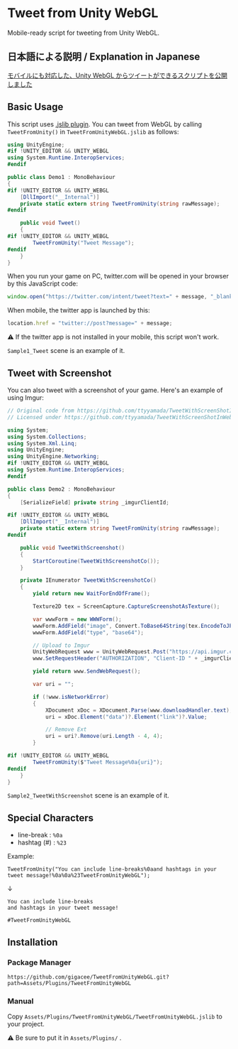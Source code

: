# Tweet from Unity WebGL

Mobile-ready script for tweeting from Unity WebGL.

## 日本語による説明 / Explanation in Japanese

[モバイルにも対応した、Unity WebGL からツイートができるスクリプトを公開しました](https://blog.gigacreation.jp/entry/2020/10/04/223712)

## Basic Usage

This script uses [.jslib plugin](https://docs.unity3d.com/Manual/webgl-interactingwithbrowserscripting.html). You can tweet from WebGL by calling `TweetFromUnity()` in `TweetFromUnityWebGL.jslib` as follows:

```cs
using UnityEngine;
#if !UNITY_EDITOR && UNITY_WEBGL
using System.Runtime.InteropServices;
#endif

public class Demo1 : MonoBehaviour
{
#if !UNITY_EDITOR && UNITY_WEBGL
    [DllImport("__Internal")]
    private static extern string TweetFromUnity(string rawMessage);
#endif

    public void Tweet()
    {
#if !UNITY_EDITOR && UNITY_WEBGL
        TweetFromUnity("Tweet Message");
#endif
    }
}
```

When you run your game on PC, twitter.com will be opened in your browser by this JavaScript code:

```js
window.open("https://twitter.com/intent/tweet?text=" + message, "_blank");
```

When mobile, the twitter app is launched by this:

```js
location.href = "twitter://post?message=" + message;
```

:warning: If the twitter app is not installed in your mobile, this script won't work.

`Sample1_Tweet` scene is an example of it.

## Tweet with Screenshot

You can also tweet with a screenshot of your game. Here's an example of using Imgur:

```cs
// Original code from https://github.com/ttyyamada/TweetWithScreenShotInWebGL
// Licensed under https://github.com/ttyyamada/TweetWithScreenShotInWebGL/blob/master/LICENSE

using System;
using System.Collections;
using System.Xml.Linq;
using UnityEngine;
using UnityEngine.Networking;
#if !UNITY_EDITOR && UNITY_WEBGL
using System.Runtime.InteropServices;
#endif

public class Demo2 : MonoBehaviour
{
    [SerializeField] private string _imgurClientId;

#if !UNITY_EDITOR && UNITY_WEBGL
    [DllImport("__Internal")]
    private static extern string TweetFromUnity(string rawMessage);
#endif

    public void TweetWithScreenshot()
    {
        StartCoroutine(TweetWithScreenshotCo());
    }

    private IEnumerator TweetWithScreenshotCo()
    {
        yield return new WaitForEndOfFrame();

        Texture2D tex = ScreenCapture.CaptureScreenshotAsTexture();

        var wwwForm = new WWWForm();
        wwwForm.AddField("image", Convert.ToBase64String(tex.EncodeToJPG()));
        wwwForm.AddField("type", "base64");

        // Upload to Imgur
        UnityWebRequest www = UnityWebRequest.Post("https://api.imgur.com/3/image.xml", wwwForm);
        www.SetRequestHeader("AUTHORIZATION", "Client-ID " + _imgurClientId);

        yield return www.SendWebRequest();

        var uri = "";

        if (!www.isNetworkError)
        {
            XDocument xDoc = XDocument.Parse(www.downloadHandler.text);
            uri = xDoc.Element("data")?.Element("link")?.Value;

            // Remove Ext
            uri = uri?.Remove(uri.Length - 4, 4);
        }

#if !UNITY_EDITOR && UNITY_WEBGL
        TweetFromUnity($"Tweet Message%0a{uri}");
#endif
    }
}
```

`Sample2_TweetWithScreenshot` scene is an example of it.

## Special Characters

- line-break : `%0a`
- hashtag (#) : `%23`

Example:

`TweetFromUnity("You can include line-breaks%0aand hashtags in your tweet message!%0a%0a%23TweetFromUnityWebGL");`

↓

```plaintext
You can include line-breaks
and hashtags in your tweet message!

#TweetFromUnityWebGL
```

## Installation

### Package Manager

`https://github.com/gigacee/TweetFromUnityWebGL.git?path=Assets/Plugins/TweetFromUnityWebGL`

### Manual

Copy `Assets/Plugins/TweetFromUnityWebGL/TweetFromUnityWebGL.jslib` to your project.

:warning: Be sure to put it in `Assets/Plugins/` .
